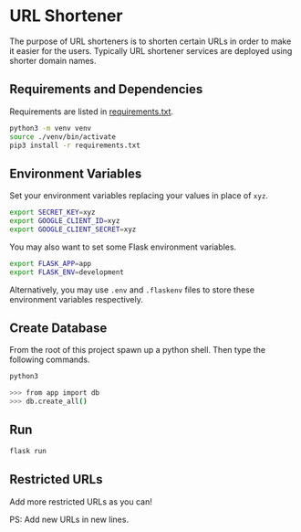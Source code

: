 # URL Shortener

The purpose of URL shorteners is to shorten certain URLs in order to make it easier for the users. Typically URL shortener services are deployed using shorter domain names.

## Requirements and Dependencies

Requirements are listed in [requirements.txt](./requirements.txt).

```bash
python3 -m venv venv
source ./venv/bin/activate
pip3 install -r requirements.txt
```

## Environment Variables

Set your environment variables replacing your values in place of `xyz`.

```bash
export SECRET_KEY=xyz
export GOOGLE_CLIENT_ID=xyz
export GOOGLE_CLIENT_SECRET=xyz
```

You may also want to set some Flask environment variables.

```bash
export FLASK_APP=app
export FLASK_ENV=development
```

Alternatively, you may use `.env` and `.flaskenv` files to store these environment variables respectively.

## Create Database

From the root of this project spawn up a python shell. Then type the following commands.

```bash
python3

>>> from app import db
>>> db.create_all()
```

## Run

```bash
flask run
```

## Restricted URLs

Add more restricted URLs as you can!

PS: Add new URLs in new lines.
